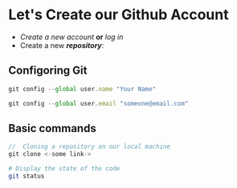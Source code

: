 # Let's Create our Github Account

- _Create a new account_ **or** _log in_
- Create a new ***repository***:

## Configoring Git
```js
git config --global user.name "Your Name"
```
```js
git config --global user.email "someone@email.com"
```

## Basic commands

```js
//  Cloning a repository on our local machine
git clone <-some link->
```

```bash
# Display the state of the code
git status
```